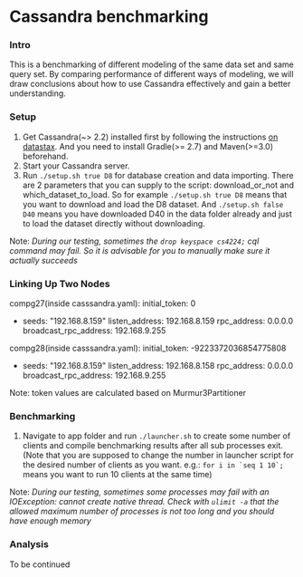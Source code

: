 Cassandra benchmarking
==============================================

### Intro
This is a benchmarking of different modeling of the same data set and same query set. By comparing performance of different ways of modeling, we will draw conclusions about how to use Cassandra effectively and gain a better understanding.

### Setup
1. Get Cassandra(~> 2.2) installed first by following the instructions [on datastax](http://docs.datastax.com/en/cassandra/2.1/cassandra/install/install_cassandraTOC.html). And you need to install Gradle(>= 2.7) and Maven(>=3.0) beforehand.
2. Start your Cassandra server.
3. Run ```./setup.sh true D8``` for database creation and data importing.
   There are 2 parameters that you can supply to the script: download_or_not and which_dataset_to_load.
   So for example ```./setup.sh true D8``` means that you want to download and load the D8 dataset. And ```./setup.sh false D40``` means you have downloaded D40 in the data folder already and just to load the dataset directly without downloading.

Note: *During our testing, sometimes the ```drop keyspace cs4224;``` cql command may fail. So it is advisable for you to manually make sure it actually succeeds*

### Linking Up Two Nodes
compg27(inside casssandra.yaml):
initial_token: 0
- seeds: "192.168.8.159"
listen_address: 192.168.8.159
rpc_address: 0.0.0.0
broadcast_rpc_address: 192.168.9.255

compg28(inside casssandra.yaml):
initial_token: -9223372036854775808
- seeds: "192.168.8.159"
listen_address: 192.168.8.158
rpc_address: 0.0.0.0
broadcast_rpc_address: 192.168.9.255

Note: token values are calculated based on Murmur3Partitioner

### Benchmarking
1. Navigate to app folder and run ```./launcher.sh``` to create some number of clients and compile benchmarking results after all sub processes exit. (Note that you are supposed to change the number in launcher script for the desired number of clients as you want. e.g.: ```for i in `seq 1 10`;``` means you want to run 10 clients at the same time) 

Note: *During our testing, sometimes some processes may fail with an IOException: cannot create native thread. Check with ```ulimit -a``` that the allowed maximum number of processes is not too long and you should have enough memory*

### Analysis
To be continued
